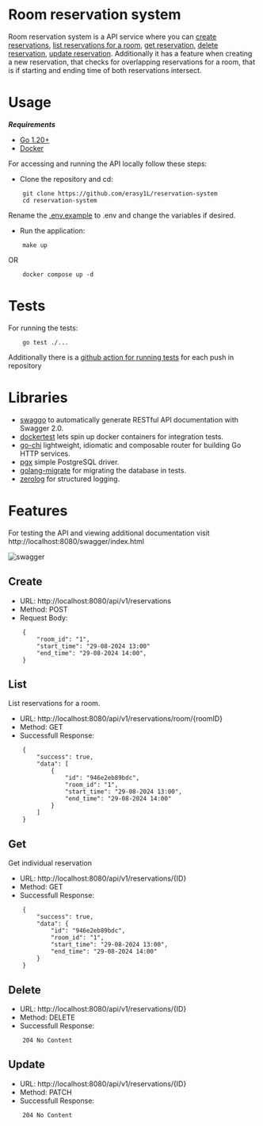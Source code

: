 # Room reservation system

Room reservation system is a API service where you can [create reservations](#create), [list reservations for a room](#list), [get reservation](#get), [delete reservation](#delete), [update reservation](#update). Additionally it has a feature when creating a new reservation, that checks for overlapping reservations for a room, that is if starting and ending time of both reservations intersect.

# Usage

***Requirements***
- [Go 1.20+](https://go.dev/)
- [Docker](https://www.docker.com/)

For accessing and running the API locally follow these steps:


- Clone the repository and cd:
```
	git clone https://github.com/erasy1L/reservation-system
	cd reservation-system
```

Rename the [.env.example](./.env.example) to .env and change the variables if desired.

- Run the application:

```
	make up
```
OR
```
	docker compose up -d
```

# Tests

For running the tests:
```
	go test ./...
```

Additionally there is a [github action for running tests](./.github/workflows/test.yaml) for each push in repository

# Libraries

- [swaggo](https://github.com/swaggo/swag) to automatically generate RESTful API documentation with Swagger 2.0. 
- [dockertest](https://github.com/ory/dockertest) lets spin up docker containers for integration tests.
- [go-chi](https://github.com/go-chi/chi) lightweight, idiomatic and composable router for building Go HTTP services.
- [pgx](https://github.com/jackc/pgx) simple PostgreSQL driver.
- [golang-migrate](https://github.com/golang-migrate/migrate) for migrating the database in tests.
- [zerolog](https://github.com/rs/zerolog) for structured logging.

# Features

For testing the API and viewing additional documentation visit http://localhost:8080/swagger/index.html

![swagger](https://github.com/user-attachments/assets/c45194d6-2705-451e-a877-eb265313abc4)

## Create

- URL: http://localhost:8080/api/v1/reservations
- Method: POST
- Request Body:

```
	{
		"room_id": "1",
  		"start_time": "29-08-2024 13:00"
  		"end_time": "29-08-2024 14:00",
	}
```

## List

List reservations for a room.

- URL: http://localhost:8080/api/v1/reservations/room/{roomID}
- Method: GET
- Successfull Response:

```
	{
  		"success": true,
  		"data": [
    		{
				"id": "946e2eb89bdc",
      			"room_id": "1",
      			"start_time": "29-08-2024 13:00",
      			"end_time": "29-08-2024 14:00"
    		}
  		]
	}
```

## Get

Get individual reservation

- URL: http://localhost:8080/api/v1/reservations/{ID}
- Method: GET
- Successfull Response:

```
	{
		"success": true,
  		"data": {
			"id": "946e2eb89bdc",
      		"room_id": "1",
      		"start_time": "29-08-2024 13:00",
      		"end_time": "29-08-2024 14:00"
    	}
	}
```

## Delete

- URL: http://localhost:8080/api/v1/reservations/{ID}
- Method: DELETE
- Successfull Response:

```
	204	No Content
```

## Update

- URL: http://localhost:8080/api/v1/reservations/{ID}
- Method: PATCH
- Successfull Response:

```
	204	No Content
```
